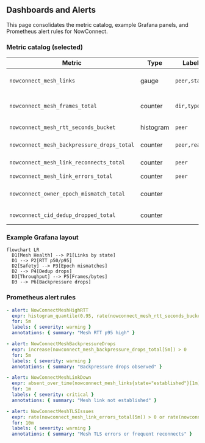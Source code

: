 ## Dashboards and Alerts

This page consolidates the metric catalog, example Grafana panels, and Prometheus alert rules for NowConnect.

### Metric catalog (selected)

| Metric | Type | Labels | Description |
|---|---|---|---|
| `nowconnect_mesh_links` | gauge | `peer,state` | Mesh link count by state |
| `nowconnect_mesh_frames_total` | counter | `dir,type` | Mesh frames by direction and type |
| `nowconnect_mesh_rtt_seconds_bucket` | histogram | `peer` | Mesh RTT distribution |
| `nowconnect_mesh_backpressure_drops_total` | counter | `peer,reason` | Drops due to backpressure |
| `nowconnect_mesh_link_reconnects_total` | counter | `peer` | Reconnect attempts |
| `nowconnect_mesh_link_errors_total` | counter | `peer` | Link errors |
| `nowconnect_owner_epoch_mismatch_total` | counter |  | Safety: epoch mismatches |
| `nowconnect_cid_dedup_dropped_total` | counter |  | Safety: dedup drops |

### Example Grafana layout

```mermaid
flowchart LR
  D1[Mesh Health] --> P1[Links by state]
  D1 --> P2[RTT p50/p95]
  D2[Safety] --> P3[Epoch mismatches]
  D2 --> P4[Dedup drops]
  D3[Throughput] --> P5[Frames/bytes]
  D3 --> P6[Backpressure drops]
```

### Prometheus alert rules

```yaml
- alert: NowConnectMeshHighRTT
  expr: histogram_quantile(0.95, rate(nowconnect_mesh_rtt_seconds_bucket[5m])) > 0.02
  for: 5m
  labels: { severity: warning }
  annotations: { summary: "Mesh RTT p95 high" }

- alert: NowConnectMeshBackpressureDrops
  expr: increase(nowconnect_mesh_backpressure_drops_total[5m]) > 0
  for: 5m
  labels: { severity: warning }
  annotations: { summary: "Backpressure drops observed" }

- alert: NowConnectMeshLinkDown
  expr: absent_over_time(nowconnect_mesh_links{state="established"}[1m])
  for: 1m
  labels: { severity: critical }
  annotations: { summary: "Mesh link not established" }

- alert: NowConnectMeshTLSIssues
  expr: rate(nowconnect_mesh_link_errors_total[5m]) > 0 or rate(nowconnect_mesh_link_reconnects_total[5m]) > 3
  for: 10m
  labels: { severity: warning }
  annotations: { summary: "Mesh TLS errors or frequent reconnects" }
```



